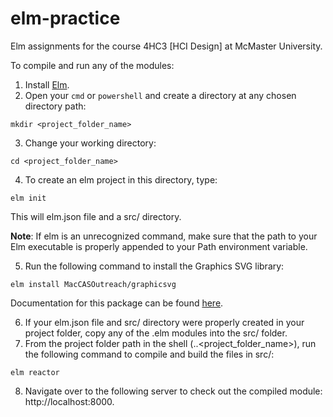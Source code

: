 # elm-practice
Elm assignments for the course 4HC3 [HCI Design] at McMaster University.

To compile and run any of the modules:

1. Install [Elm](https://guide.elm-lang.org/install/elm.html).
2. Open your ```cmd``` or ```powershell``` and create a directory at any chosen directory path:
```
mkdir <project_folder_name>
```
3. Change your working directory:
```
cd <project_folder_name>
```
4. To create an elm project in this directory, type:
```
elm init
```
This will elm.json file and a src/ directory.

**Note**: If elm is an unrecognized command, make sure that the path to your Elm executable is properly appended to your Path environment variable. 

5. Run the following command to install the Graphics SVG library:
```
elm install MacCASOutreach/graphicsvg
```

Documentation for this package can be found [here](https://package.elm-lang.org/packages/MacCASOutreach/graphicsvg/6.1.0/GraphicSVG
).

6. If your elm.json file and src/ directory were properly created in your project folder, copy any of the .elm modules into the src/ folder. 
7. From the project folder path in the shell (..\<project_folder_name>), run the following command to compile and build the files in src/:
```
elm reactor
```
8. Navigate over to the following server to check out the compiled module: http://localhost:8000.
